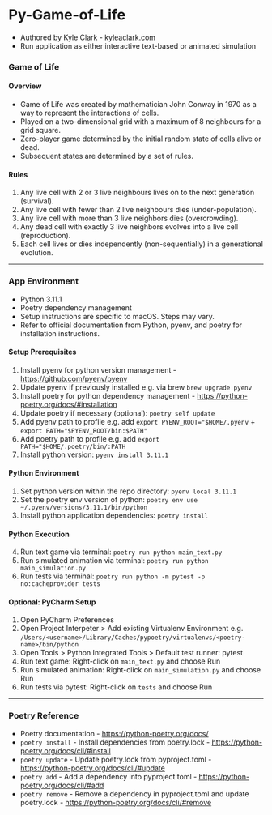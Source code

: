 # Py-Game-of-Life

- Authored by Kyle Clark - [kyleaclark.com](https://kyleaclark.com)
- Run application as either interactive text-based or animated simulation

### Game of Life

#### Overview

- Game of Life was created by mathematician John Conway in 1970 as a way to represent the interactions of cells.
- Played on a two-dimensional grid with a maximum of 8 neighbours for a grid square.
- Zero-player game determined by the initial random state of cells alive or dead.  
- Subsequent states are determined by a set of rules.

#### Rules

1. Any live cell with 2 or 3 live neighbours lives on to the next generation (survival).
2. Any live cell with fewer than 2 live neighbours dies (under-population).
3. Any live cell with more than 3 live neighbors dies (overcrowding).
4. Any dead cell with exactly 3 live neighbors evolves into a live cell (reproduction).
5. Each cell lives or dies independently (non-sequentially) in a generational evolution.

___

### App Environment

- Python 3.11.1
- Poetry dependency management
- Setup instructions are specific to macOS. Steps may vary. 
- Refer to official documentation from Python, pyenv, and poetry for installation instructions.

#### Setup Prerequisites

1. Install pyenv for python version management - https://github.com/pyenv/pyenv
2. Update pyenv if previously installed e.g. via brew `brew upgrade pyenv`
3. Install poetry for python dependency management - https://python-poetry.org/docs/#installation
4. Update poetry if necessary (optional): `poetry self update`
4. Add pyenv path to profile e.g. add `export PYENV_ROOT="$HOME/.pyenv` + `export PATH="$PYENV_ROOT/bin:$PATH"`
5. Add poetry path to profile e.g. add `export PATH="$HOME/.poetry/bin/:PATH`
6. Install python version: `pyenv install 3.11.1`

#### Python Environment

1. Set python version within the repo directory: `pyenv local 3.11.1`
2. Set the poetry env version of python: `poetry env use ~/.pyenv/versions/3.11.1/bin/python`
3. Install python application dependencies: `poetry install`
   
#### Python Execution
4. Run text game via terminal: `poetry run python main_text.py`
5. Run simulated animation via terminal: `poetry run python main_simulation.py`   
5. Run tests via terminal: `poetry run python -m pytest -p no:cacheprovider tests`

#### Optional: PyCharm Setup

1. Open PyCharm Preferences
2. Open Project Interpeter > Add existing Virtualenv Environment e.g. `/Users/<username>/Library/Caches/pypoetry/virtualenvs/<poetry-name>/bin/python`
3. Open Tools > Python Integrated Tools > Default test runner: pytest
4. Run text game: Right-click on `main_text.py` and choose Run
5. Run simulated animation: Right-click on `main_simulation.py` and choose Run
6. Run tests via pytest: Right-click on `tests` and choose Run

___

### Poetry Reference

- Poetry documentation - https://python-poetry.org/docs/
- `poetry install` - Install dependencies from poetry.lock - https://python-poetry.org/docs/cli/#install
- `poetry update` - Update poetry.lock from pyproject.toml - https://python-poetry.org/docs/cli/#update
- `poetry add` - Add a dependency into pyproject.toml - https://python-poetry.org/docs/cli/#add
- `poetry remove` - Remove a dependency in pyproject.toml and update poetry.lock - https://python-poetry.org/docs/cli/#remove
